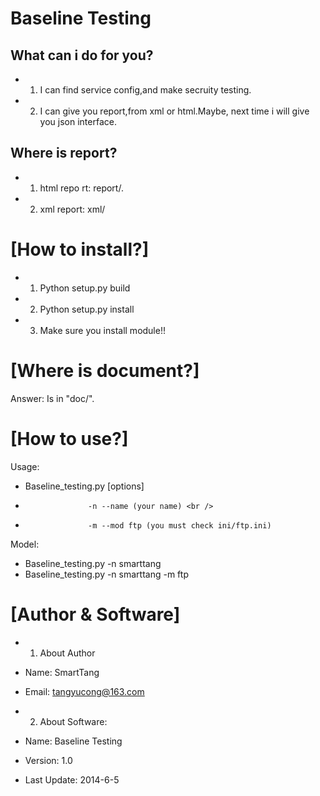Baseline Testing
=========================================

What can i do for you?
---------------------------
- 1) I can find service config,and make secruity testing.
- 2) I can give you report,from xml or html.Maybe,
	next time i will give you json interface.

Where is report?
--------------------------
- 1) html repo rt: report/.
- 2) xml report: xml/

[How to install?]
=========================
- 1) Python setup.py build
- 2) Python setup.py install
- 3) Make sure you install module!!

[Where is document?]
=========================
Answer: Is in "doc/".

[How to use?]
=========================
Usage:<br/>
- Baseline_testing.py [options] <br />
- 					-n --name (your name) <br />
-					-m --mod ftp (you must check ini/ftp.ini)
Model:<br />
- Baseline_testing.py -n smarttang <br />
- Baseline_testing.py -n smarttang -m ftp <br />


[Author & Software]
=========================
- 1) About Author
-  Name: SmartTang
-  Email: tangyucong@163.com

- 2) About Software:
-  Name: Baseline Testing
-  Version: 1.0
-  Last Update: 2014-6-5
